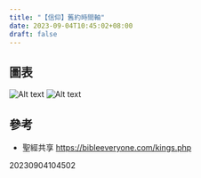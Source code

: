 ```yaml
---
title: "【信仰】舊約時間軸"
date: 2023-09-04T10:45:02+08:00
draft: false
---
```


## 圖表

![Alt text](/images/【信仰】舊約時間軸/kings.jpg)
![Alt text](/images/20230904104502/kings.jpg)

## 參考

- 聖經共享 https://bibleeveryone.com/kings.php

20230904104502